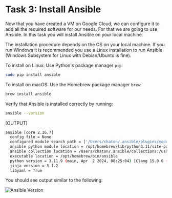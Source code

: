 # Task 3: Install Ansible

Now that you have created a VM on Google Cloud, we can configure it to add all the required software for our needs. For that we are going to use Ansible. In this task you will install Ansible on your local machine.

The installation procedure depends on the OS on your local machine. If you run Windows it is recommended you use a Linux installation to run Ansible (Windows Subsystem for Linux with Debian/Ubuntu is fine).

To install on Linux: Use Python's package manager `pip`:

```bash
sudo pip install ansible
```

To install on macOS: Use the Homebrew package manager `brew`:

```bash
brew install ansible
```

Verify that Ansible is installed correctly by running:

```bash
ansible --version
```

[OUTPUT]
```bash
ansible [core 2.16.7]
  config file = None
  configured module search path = ['/Users/chaton/.ansible/plugins/modules', '/usr/share/ansible/plugins/modules']
  ansible python module location = /opt/homebrew/lib/python3.11/site-packages/ansible
  ansible collection location = /Users/chaton/.ansible/collections:/usr/share/ansible/collections
  executable location = /opt/homebrew/bin/ansible
  python version = 3.11.9 (main, Apr  2 2024, 08:25:04) [Clang 15.0.0 (clang-1500.3.9.4)] (/opt/homebrew/opt/python@3.11/bin/python3.11)
  jinja version = 3.1.2
  libyaml = True
```

You should see output similar to the following:

![Ansible Version](./img/ansibleVersion.png)